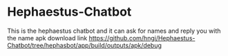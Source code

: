 # Hephaestus-Chatbot
This is the hephaestus chatbot and it can ask for names and reply you with the name
apk download link https://github.com/hngi/Hephaestus-Chatbot/tree/hephasbot/app/build/outputs/apk/debug
